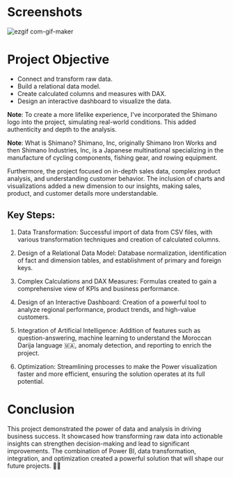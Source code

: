 # Screenshots

![ezgif com-gif-maker](https://github.com/lamlaikayassine/Shimano-Power-Bi-Report/assets/27789372/678f7985-df9e-4ef6-9a05-16c47275335c)

# Project Objective

- Connect and transform raw data.
- Build a relational data model.
- Create calculated columns and measures with DAX.
- Design an interactive dashboard to visualize the data.

**Note**: To create a more lifelike experience, I've incorporated the Shimano logo into the project, simulating real-world conditions. This added authenticity and depth to the analysis.

**Note**: What is Shimano? Shimano, Inc, originally Shimano Iron Works and then Shimano Industries, Inc, is a Japanese multinational specializing in the manufacture of cycling components, fishing gear, and rowing equipment.

Furthermore, the project focused on in-depth sales data, complex product analysis, and understanding customer behavior. The inclusion of charts and visualizations added a new dimension to our insights, making sales, product, and customer details more understandable.

## Key Steps:

1. Data Transformation: Successful import of data from CSV files, with various transformation techniques and creation of calculated columns.

2. Design of a Relational Data Model: Database normalization, identification of fact and dimension tables, and establishment of primary and foreign keys.

3. Complex Calculations and DAX Measures: Formulas created to gain a comprehensive view of KPIs and business performance.

4. Design of an Interactive Dashboard: Creation of a powerful tool to analyze regional performance, product trends, and high-value customers.

5. Integration of Artificial Intelligence: Addition of features such as question-answering, machine learning to understand the Moroccan Darija language 🇲🇦, anomaly detection, and reporting to enrich the project.

6. Optimization: Streamlining processes to make the Power visualization faster and more efficient, ensuring the solution operates at its full potential.

# Conclusion

This project demonstrated the power of data and analysis in driving business success. It showcased how transforming raw data into actionable insights can strengthen decision-making and lead to significant improvements. The combination of Power BI, data transformation, integration, and optimization created a powerful solution that will shape our future projects. 🚀🚀
